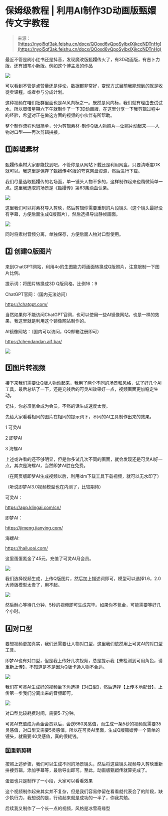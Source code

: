 # 保姆级教程 | 利用AI制作3D动画版甄嬛传文字教程

> 来源：[https://nyol5qf3ak.feishu.cn/docx/QOoxd6vQpoSylbxlXjkccNDTnHg](https://nyol5qf3ak.feishu.cn/docx/QOoxd6vQpoSylbxlXjkccNDTnHg)

最近不管是刷小红书还是抖音，发现魔改版甄嬛传火了，有3D动画版，有吉卜力版，还有蜡笔小新版。例如这个博主发的作品

![](img/263070e1dbefaf1be8e64c1930539f79.png)

可以看到不管是点赞量还是评论，数据都非常好，变现方式目前我能想到的就是收徒卖课程，或者参与分成计划。

这种视频在咱们社群里面也是AI风向标之一。既然是风向标，我们就有理由去试试水，所以蛋蛋星期六下午就制作了一下3D动画版，在这里分享一下我剪辑过程中的经验，希望对正在做这方面的视频的小伙伴有所帮助。

整个制作流程也很简单，分为剪辑素材-制作Q版人物照片—让照片动起来——人物对口型——再次剪辑拼接。

## 1️⃣剪辑素材

甄嬛传素材大家都能找到吧，不管你是从网站下载还是利用网盘，只要清晰度OK就可以。我这里是保存了甄嬛传4K版的夸克网盘资源，然后进行下载。

我们尽量选取甄嬛传的名场面，单一镜头人物不多的，这样制作起来也稍微简单一点。这里我选取的场景是《甄嬛传》第63集滴血认亲。

![](img/bf432079f28b1742f70e0e082c5bab05.png)

这里我们可以将素材导入剪映，然后剪辑你需要重制的片段镜头（这个镜头最好没有字幕，方便后面生成Q版图片），然后选择导出静帧画面。

![](img/21b760dc953becb953fbb9831ca9ee5c.png)

同时将素材音频分离，单独保存，方便后面人物对口型使用。

## 2️⃣ 创建Q版图片

来到ChatGPT网站，利用4o的生图能力将画面转换成Q版照片，注意限制一下图片比例。

提示词：将图片转换成3D Q版风格，比例16：9

ChatGPT官网：（国内无法访问）

https://chatgpt.com/

当然如果你不能访问ChatGPT官网，也可以使用一些AI镜像网站，也是一样的效果，我这里就是利用这个镜像网站制作的。

AI镜像网站：（国内可以访问，QQ邮箱注册即可）

https://chendandan.ai1.bar/

![](img/5c9d0fe570e645dc17413234c3919c8d.png)

## 3️⃣图片转视频

接下来我们需要让Q版人物动起来，我用了两个不同的场景和风格，试了好几个AI工具，最后总结了一下，还是充钱后的可灵AI效果好一点，视频画面更加稳定生动。

记住，你必须氪金成为会员，不然的话生成速度太慢。

先给大家看看相同的图片在相同的提示词下，不同的AI工具制作出来的效果。

1 可灵AI

2 即梦AI

3 海螺AI

上述或许看的还不够明显，但是你多试几次不同的画面，就会发现还是可灵AI好一点，其次是海螺AI，当然即梦AI胜在免费。

（在网页版即梦AI生成视频以后，利用idm下载工具下载视频，就可以无水印了）

（听说即梦AI3.0视频模型也在内测了，比较期待）

可灵AI：

https://app.klingai.com/cn/

即梦AI：

https://jimeng.jianying.com/

海螺AI:

https://hailuoai.com/

这里蛋蛋氪金了45元，充值了可灵AI月会员。

![](img/2133fa87133973d7aec8bd005aaf1770.png)

我们选择视频生成，上传Q版图片，然后加上描述词即可，模型可以选择1.6，2.0大师版模型太贵了，用不起。

![](img/25f67768d5b8200573638eff260601f8.png)

然后耐心等待几分钟，5秒的视频即可生成完毕。如果你不氪金，可能需要等好几个小时。

## 4️⃣对口型

要想视频更加真实，我们还需要让人物对口型，这里我们依然用上可灵AI的对口型工具。

即梦AI也有对口型，但是我上传好几次视频，总是提示我【未检测到可用角色，请重新上传】，不知道是不是因为Q版卡通人物不合适。

![](img/5d3302ec90e5f7a60428210e02dfaa9f.png)

我们在可灵AI生成好的视频坐下角选择【对口型】，然后选择【上传本地配音】，上传第一步我们分离出来的音频即可。

![](img/106a2c9547572b89b00181e130b34ac9.png)

对口型比较耗费时间，需要5-7分钟。

可灵AI充值成为黄金会员以后，会送660灵感值，而生成一条5秒的视频就需要35灵感值，对口型又需要5灵感值，所以在可灵AI里面，生成Q版甄嬛传一个简单的镜头，就需要40灵感值，真的很耗钱。

### 5️⃣重新剪辑

按照上述步骤，我们可以生成不同的场景镜头，然后将这些镜头视频导入剪映重新拼接剪辑，添加字幕等，最后导出即可。至此，动画版甄嬛传就算完成了。

蛋蛋也只是制作了一小段，大家可以看看效果

这个视频制作起来其实并不复杂，但是我们容易停留在看看就代表会了的阶段，缺少执行力，我想说的是，行动起来就是成功的一半了，你我共勉。

后续我又制作了一个长一点的视频，风格是冰雪奇缘型